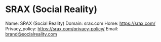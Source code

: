 
# SRAX (Social Reality)

Name: SRAX (Social Reality)
Domain: srax.com
Home: https://srax.com/
Privacy_policy: https://srax.com/privacy-policy/
Email: brand@socialreality.com
